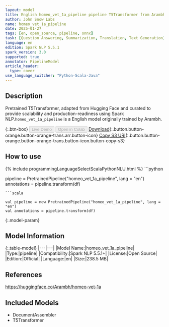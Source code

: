 ```yaml
---
layout: model
title: English homeo_vet_1a_pipeline pipeline T5Transformer from Arambh
author: John Snow Labs
name: homeo_vet_1a_pipeline
date: 2025-01-27
tags: [en, open_source, pipeline, onnx]
task: [Question Answering, Summarization, Translation, Text Generation]
language: en
edition: Spark NLP 5.5.1
spark_version: 3.0
supported: true
annotator: PipelineModel
article_header:
  type: cover
use_language_switcher: "Python-Scala-Java"
---
```


## Description

Pretrained T5Transformer, adapted from Hugging Face and curated to provide scalability and production-readiness using Spark NLP.`homeo_vet_1a_pipeline` is a English model originally trained by Arambh.

{:.btn-box}
<button class="button button-orange" disabled>Live Demo</button>
<button class="button button-orange" disabled>Open in Colab</button>
[Download](https://s3.amazonaws.com/auxdata.johnsnowlabs.com/public/models/homeo_vet_1a_pipeline_en_5.5.1_3.0_1738000122103.zip){:.button.button-orange.button-orange-trans.arr.button-icon}
[Copy S3 URI](s3://auxdata.johnsnowlabs.com/public/models/homeo_vet_1a_pipeline_en_5.5.1_3.0_1738000122103.zip){:.button.button-orange.button-orange-trans.button-icon.button-copy-s3}

## How to use



<div class="tabs-box" markdown="1">
{% include programmingLanguageSelectScalaPythonNLU.html %}
```python

pipeline = PretrainedPipeline("homeo_vet_1a_pipeline", lang = "en")
annotations =  pipeline.transform(df)   

```
```scala

val pipeline = new PretrainedPipeline("homeo_vet_1a_pipeline", lang = "en")
val annotations = pipeline.transform(df)

```
</div>

{:.model-param}
## Model Information

{:.table-model}
|---|---|
|Model Name:|homeo_vet_1a_pipeline|
|Type:|pipeline|
|Compatibility:|Spark NLP 5.5.1+|
|License:|Open Source|
|Edition:|Official|
|Language:|en|
|Size:|238.5 MB|

## References

https://huggingface.co/Arambh/homeo-vet-1a

## Included Models

- DocumentAssembler
- T5Transformer